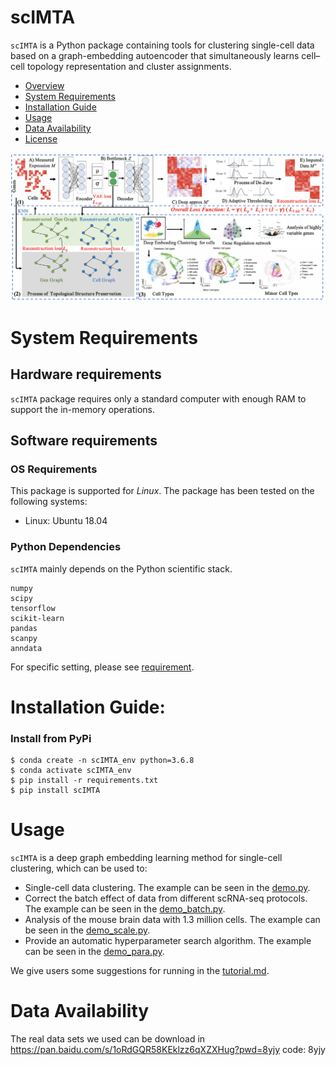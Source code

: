 # scIMTA
`scIMTA` is a Python package containing tools for clustering single-cell data based on a graph-embedding autoencoder that simultaneously learns cell–cell topology representation and cluster assignments.

- [Overview](#overview)
- [System Requirements](#system-requirements)
- [Installation Guide](#installation-guide)
- [Usage](#Usage)
- [Data Availability](#data-availability)
- [License](#license)



![1664254559(1)](flowchart.jpg)

# System Requirements
## Hardware requirements
`scIMTA` package requires only a standard computer with enough RAM to support the in-memory operations.

## Software requirements
### OS Requirements
This package is supported for *Linux*. The package has been tested on the following systems:
+ Linux: Ubuntu 18.04

### Python Dependencies
`scIMTA` mainly depends on the Python scientific stack.
```
numpy
scipy
tensorflow
scikit-learn
pandas
scanpy
anndata
```
For specific setting, please see <a href="https://github.com/ShengPengYu/scIMTA/blob/master/requirements.txt">requirement</a>.

# Installation Guide:

### Install from PyPi

```
$ conda create -n scIMTA_env python=3.6.8
$ conda activate scIMTA_env
$ pip install -r requirements.txt
$ pip install scIMTA
```

# Usage
`scIMTA` is a deep graph embedding learning method for single-cell clustering, which can be used to:
+ Single-cell data clustering. The example can be seen in the <a href="https://github.com/ShengPengYu/scIMTA/blob/master/tutorial/demo.py">demo.py</a>.
+ Correct the batch effect of data from different scRNA-seq protocols. The example can be seen in the <a href="https://github.com/ShengPengYu/scIMTA/blob/master/tutorial/demo_batch.py">demo_batch.py</a>.
+ Analysis of the mouse brain data with 1.3 million cells. The example can be seen in the <a href="https://github.com/ShengPengYu/scIMTA/blob/master/tutorial/demo_scale.py">demo_scale.py</a>.
+ Provide an automatic hyperparameter search algorithm. The example can be seen in the <a href="https://github.com/ShengPengYu/scIMTA/blob/master/tutorial/demo_para.py">demo_para.py</a>.

We give users some suggestions for running in the <a href="https://github.com/ShengPengYu/scIMTA/blob/master/tutorial/tutorial.md">tutorial.md</a>.


# Data Availability

The real data sets we used can be download in https://pan.baidu.com/s/1oRdGQR58KEklzz6qXZXHug?pwd=8yjy code: 8yjy 



